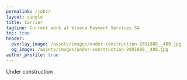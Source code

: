 ```yaml
---
permalink: /jobs/
layout: single
title: Carrier 
tagline: Current work at Viseca Payment Services SA
toc: true
header:
  overlay_image: /assets/images/under-construction-2891888__480.jpg
  og_image: /assets/images/under-construction-2891888__480.jpg
author_profile: true
---
```




Under construction

